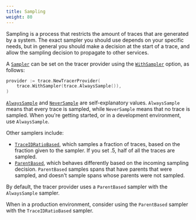 ```yaml
---
title: Sampling
weight: 80
---
```


Sampling is a process that restricts the amount of traces that are generated by
a system. The exact sampler you should use depends on your specific needs, but
in general you should make a decision at the start of a trace, and allow the
sampling decision to propagate to other services.

A [`Sampler`](https://pkg.go.dev/go.opentelemetry.io/otel/sdk/trace#Sampler) can
be set on the tracer provider using the
[`WithSampler`](https://pkg.go.dev/go.opentelemetry.io/otel/sdk/trace#WithSampler)
option, as follows:

```go
provider := trace.NewTracerProvider(
    trace.WithSampler(trace.AlwaysSample()),
)
```

[`AlwaysSample`](https://pkg.go.dev/go.opentelemetry.io/otel/sdk/trace#AlwaysSample)
and
[`NeverSample`](https://pkg.go.dev/go.opentelemetry.io/otel/sdk/trace#NeverSample)
are self-explanatory values. `AlwaysSample` means that every trace is
sampled, while `NeverSample` means that no trace is sampled. When
you're getting started, or in a development environment, use
`AlwaysSample`.

Other samplers include:

- [`TraceIDRatioBased`](https://pkg.go.dev/go.opentelemetry.io/otel/sdk/trace#TraceIDRatioBased),
  which samples a fraction of traces, based on the fraction given to the
  sampler. If you set .5, half of all the traces are sampled.
- [`ParentBased`](https://pkg.go.dev/go.opentelemetry.io/otel/sdk/trace#ParentBased),
  which behaves differently based on the incoming sampling decision. `ParentBased`
  samples spans that have parents that were sampled, and doesn't sample spans
  whose parents were not sampled.

By default, the tracer provider uses a `ParentBased` sampler with the
`AlwaysSample` sampler.

When in a production environment, consider using the `ParentBased` sampler
with the `TraceIDRatioBased` sampler.
